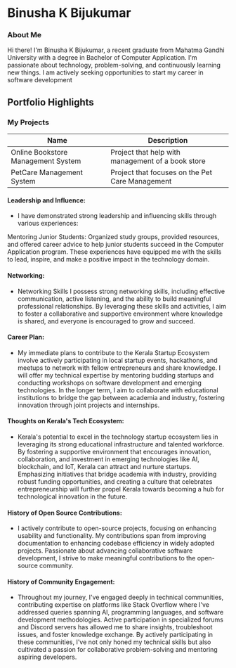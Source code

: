 # Binusha K Bijukumar 

### About Me

Hi there! I'm Binusha K Bijukumar, a recent graduate from Mahatma Gandhi University with a degree in Bachelor of Computer Application. I'm passionate about technology, problem-solving, and continuously learning new things. I am actively seeking opportunities to start my career in software development


## Portfolio Highlights

### My Projects

| Name                                | Description                                                                                                          
|-------------------------------------|---------------------------------------------------------------
| Online Bookstore Management System  | Project that help with management of a book store                               
| PetCare Management System           | Project that focuses on the Pet Care Management                                                     |

#### Leadership and Influence:

- I have demonstrated strong leadership and influencing skills through various experiences:

Mentoring Junior Students: Organized study groups, provided resources, and offered career advice to help junior students succeed in the Computer Application program.
These experiences have equipped me with the skills to lead, inspire, and make a positive impact in the technology domain.

#### Networking:


- Networking Skills
I possess strong networking skills, including effective communication, active listening, and the ability to build meaningful professional relationships. By leveraging these skills and activities, I aim to foster a collaborative and supportive environment where knowledge is shared, and everyone is encouraged to grow and succeed.

#### Career Plan:

- My immediate plans to contribute to the Kerala Startup Ecosystem involve actively participating in local startup events, hackathons, and meetups to network with fellow entrepreneurs and share knowledge. I will offer my technical expertise by mentoring budding startups and conducting workshops on software development and emerging technologies. In the longer term, I aim to collaborate with educational institutions to bridge the gap between academia and industry, fostering innovation through joint projects and internships.

#### Thoughts on Kerala's Tech Ecosystem:

- Kerala's potential to excel in the technology startup ecosystem lies in leveraging its strong educational infrastructure and talented workforce. By fostering a supportive environment that encourages innovation, collaboration, and investment in emerging technologies like AI, blockchain, and IoT, Kerala can attract and nurture startups. Emphasizing initiatives that bridge academia with industry, providing robust funding opportunities, and creating a culture that celebrates entrepreneurship will further propel Kerala towards becoming a hub for technological innovation in the future.

#### History of Open Source Contributions:

- I actively contribute to open-source projects, focusing on enhancing usability and functionality. My contributions span from improving documentation to enhancing codebase efficiency in widely adopted projects. Passionate about advancing collaborative software development, I strive to make meaningful contributions to the open-source community.

#### History of Community Engagement:

-  Throughout my journey, I've engaged deeply in technical communities, contributing expertise on platforms like Stack Overflow where I've addressed queries spanning AI, programming languages, and software development methodologies. Active participation in specialized forums and Discord servers has allowed me to share insights, troubleshoot issues, and foster knowledge exchange. By actively participating in these communities, I've not only honed my technical skills but also cultivated a passion for collaborative problem-solving and mentoring aspiring developers.
